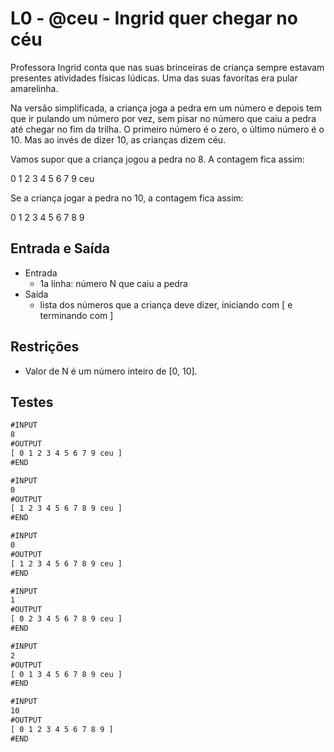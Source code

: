 # L0 - @ceu - Ingrid quer chegar no céu

Professora Ingrid conta que nas suas brinceiras de criança sempre estavam presentes atividades físicas lúdicas. Uma das suas favoritas era pular amarelinha.

Na versão simplificada, a criança joga a pedra em um número e depois tem que ir pulando um número por vez, sem pisar no número que caiu a pedra até chegar no fim da trilha. O primeiro número é o zero, o último número é o 10. Mas ao invés de dizer 10, as crianças dizem céu.

Vamos supor que a criança jogou a pedra no 8. A contagem fica assim:

0 1 2 3 4 5 6 7 9 ceu

Se a criança jogar a pedra no 10, a contagem fica assim:

0 1 2 3 4 5 6 7 8 9

## Entrada e Saída

- Entrada
  - 1a linha: número N que caiu a pedra
- Saída
  - lista dos números que a criança deve dizer, iniciando com \[ e terminando com \]

## Restrições

- Valor de N é um número inteiro de \[0, 10\].

## Testes

```txt
#INPUT
8
#OUTPUT
[ 0 1 2 3 4 5 6 7 9 ceu ]
#END

#INPUT
0
#OUTPUT
[ 1 2 3 4 5 6 7 8 9 ceu ]
#END

#INPUT
0
#OUTPUT
[ 1 2 3 4 5 6 7 8 9 ceu ]
#END

#INPUT
1
#OUTPUT
[ 0 2 3 4 5 6 7 8 9 ceu ]
#END

#INPUT
2
#OUTPUT
[ 0 1 3 4 5 6 7 8 9 ceu ]
#END

#INPUT
10
#OUTPUT
[ 0 1 2 3 4 5 6 7 8 9 ]
#END

```
